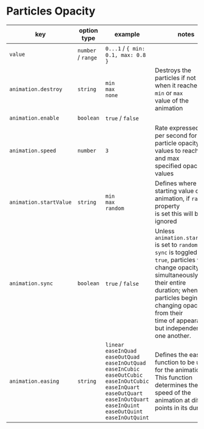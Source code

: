 # Particles Opacity

| key                    | option type        | example                            | notes                                                                                                                                                                                                                                                                                   |
| ---------------------- | ------------------ | ---------------------------------- | --------------------------------------------------------------------------------------------------------------------------------------------------------------------------------------------------------------------------------------------------------------------------------------- |
| `value`                | `number` / `range` | `0...1` / `{ min: 0.1, max: 0.8 }` |                                                                                                                                                                                                                                                                                         |
| `animation.destroy`    | `string`           | `min`<br />`max`<br />`none`       | Destroys the particles if not `none` when it reaches the `min` or `max` <br> value of the animation                                                                                                                                                                                     |
| `animation.enable`     | `boolean`          | `true` / `false`                   |                                                                                                                                                                                                                                                                                         |
| `animation.speed`      | `number`           | `3`                                | Rate expressed as % per second for particle opacity values to reach min and max <br> specified opacity values                                                                                                                                                                           |
| `animation.startValue` | `string`           | `min`<br />`max`<br />`random`     | Defines where is the starting value of the animation, if `random` property <br> is set this will be ignored                                                                                                                                                                             |
| `animation.sync`       | `boolean`          | `true` / `false`                   | Unless `animation.startValue` is set to `random`, when `sync` is toggled <br> `true`, particles will change opacity simultaneously for their entire <br> duration; when `false`, particles begin changing opacity from their <br> time of appearance, but independently of one another. |
| `animation.easing`     | `string`           | `linear`<br />`easeInQuad`<br />`easeOutQuad`<br />`easeInOutQuad`<br />`easeInCubic`<br />`easeOutCubic`<br />`easeInOutCubic`<br />`easeInQuart`<br />`easeOutQuart`<br />`easeInOutQuart`<br />`easeInQuint`<br />`easeOutQuint`<br />`easeInOutQuint` | Defines the easing function to be used for the animation. This function determines the speed of the animation at different points in its duration. |
